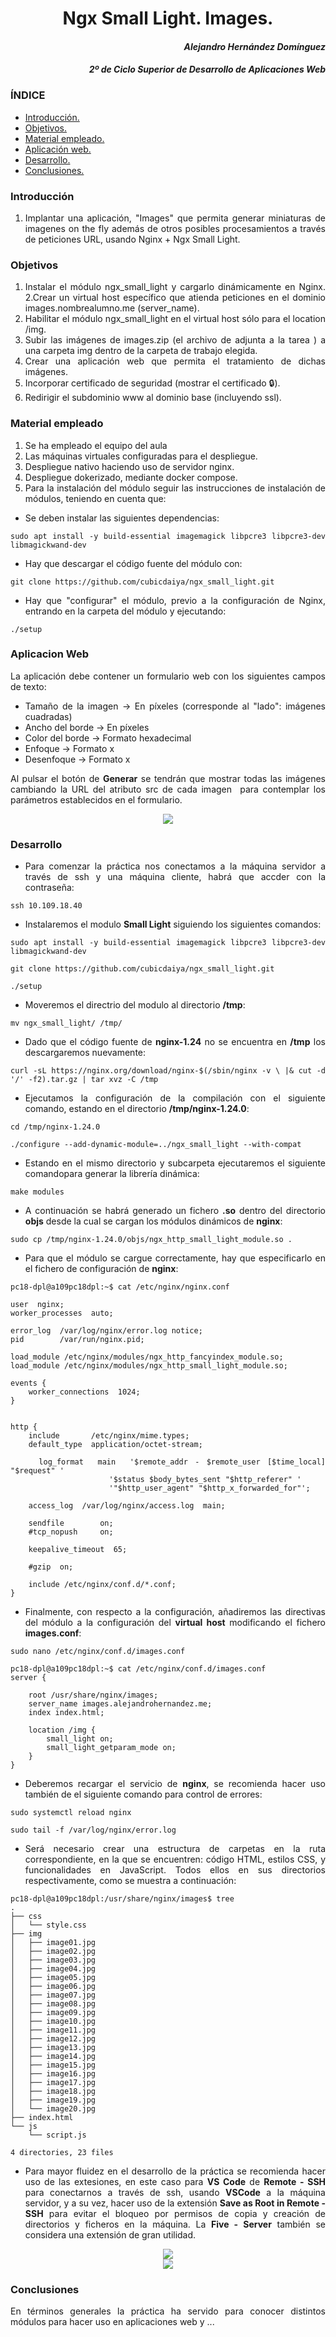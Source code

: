 <div align="center">

# Ngx Small Light. Images.

</div>

<div align="right">

#### ***Alejandro Hernández Domínguez***

#### ***2º de Ciclo Superior de Desarrollo de Aplicaciones Web***

</div>

### ÍNDICE

<div align="justify">


+ [Introducción.](#id1)
+ [Objetivos.](#id2)
+ [Material empleado.](#id3)
+ [Aplicación web.](#id4)
+ [Desarrollo.](#id5)
+ [Conclusiones.](#id6)


### Introducción <a name="id1"></a>

1. Implantar una aplicación, "Images" que permita generar miniaturas de imagenes on the fly además de otros posibles procesamientos a través de peticiones URL, usando Nginx + Ngx Small Light.

### Objetivos <a name="id2"></a>

 1. Instalar el módulo ngx_small_light y cargarlo dinámicamente en Nginx.
 2.Crear un virtual host específico que atienda peticiones en el dominio images.nombrealumno.me (server_name).
 2. Habilitar el módulo ngx_small_light en el virtual host sólo para el location /img.
 3. Subir las imágenes de images.zip (el archivo de adjunta a la tarea ) a una carpeta img dentro de la carpeta de trabajo elegida.
 4. Crear una aplicación web que permita el tratamiento de dichas imágenes.
 5. Incorporar certificado de seguridad (mostrar el certificado 🔒).
 6. Redirigir el subdominio www al dominio base (incluyendo ssl).

### Material empleado <a name="id3"></a>

1. Se ha empleado el equipo del aula
2. Las máquinas virtuales configuradas para el despliegue. 
3. Despliegue nativo haciendo uso de servidor nginx.
4. Despliegue dokerizado, mediante docker compose.
5. Para la instalación del módulo seguir las instrucciones de instalación de módulos, teniendo en cuenta que:

- Se deben instalar las siguientes dependencias:

```
sudo apt install -y build-essential imagemagick libpcre3 libpcre3-dev libmagickwand-dev
```

- Hay que descargar el código fuente del módulo con:

```
git clone https://github.com/cubicdaiya/ngx_small_light.git
```

- Hay que "configurar" el módulo, previo a la configuración de Nginx, entrando en la carpeta del módulo y ejecutando:

```
./setup
```

### Aplicacion Web<a name="id4"></a>

La aplicación debe contener un formulario web con los siguientes campos de texto:

- Tamaño de la imagen → En píxeles (corresponde al "lado": imágenes cuadradas)
- Ancho del borde → En píxeles
- Color del borde → Formato hexadecimal
- Enfoque → Formato <radius>x<sigma>
- Desenfoque → Formato <radius>x<sigma>

Al pulsar el botón de **Generar** se tendrán que mostrar todas las imágenes cambiando la URL del atributo src de cada imagen <img> para contemplar los parámetros establecidos en el formulario.

<div align="center">

<img src="img_md/image14.png">

</div>

### Desarrollo<a name="id5"></a>

- Para comenzar la práctica nos conectamos a la máquina servidor a través de ssh y una máquina cliente, habrá que accder con la contraseña:

```
ssh 10.109.18.40
```

- Instalaremos el modulo **Small Light** siguiendo los siguientes comandos:

```
sudo apt install -y build-essential imagemagick libpcre3 libpcre3-dev libmagickwand-dev
```

```
git clone https://github.com/cubicdaiya/ngx_small_light.git
```

```
./setup
```

- Moveremos el directrio del modulo al directorio **/tmp**:

```
mv ngx_small_light/ /tmp/
```

- Dado que el código fuente de **nginx-1.24** no se encuentra en **/tmp** los descargaremos nuevamente:

```
curl -sL https://nginx.org/download/nginx-$(/sbin/nginx -v \ |& cut -d '/' -f2).tar.gz | tar xvz -C /tmp
```

- Ejecutamos la configuración de la compilación con el siguiente comando, estando en el directorio **/tmp/nginx-1.24.0**:

```
cd /tmp/nginx-1.24.0
```

```
./configure --add-dynamic-module=../ngx_small_light --with-compat
```

- Estando en el mismo directorio y subcarpeta ejecutaremos el siguiente comandopara generar la librería dinámica:

```
make modules
```

- A continuación se habrá generado un fichero **.so** dentro del directorio **objs** desde la cual se cargan los módulos dinámicos de **nginx**:

```
sudo cp /tmp/nginx-1.24.0/objs/ngx_http_small_light_module.so .
```

- Para que el módulo se cargue correctamente, hay que especificarlo en el fichero de configuración de **nginx**:

```
pc18-dpl@a109pc18dpl:~$ cat /etc/nginx/nginx.conf 

user  nginx;
worker_processes  auto;

error_log  /var/log/nginx/error.log notice;
pid        /var/run/nginx.pid;

load_module /etc/nginx/modules/ngx_http_fancyindex_module.so;
load_module /etc/nginx/modules/ngx_http_small_light_module.so;

events {
    worker_connections  1024;
}


http {
    include       /etc/nginx/mime.types;
    default_type  application/octet-stream;

    log_format  main  '$remote_addr - $remote_user [$time_local] "$request" '
                      '$status $body_bytes_sent "$http_referer" '
                      '"$http_user_agent" "$http_x_forwarded_for"';

    access_log  /var/log/nginx/access.log  main;

    sendfile        on;
    #tcp_nopush     on;

    keepalive_timeout  65;

    #gzip  on;

    include /etc/nginx/conf.d/*.conf;
}
```

- Finalmente, con respecto a la configuración, añadiremos las directivas del módulo a la configuración del **virtual host** modificando el fichero **images.conf**:

```
sudo nano /etc/nginx/conf.d/images.conf
```

```
pc18-dpl@a109pc18dpl:~$ cat /etc/nginx/conf.d/images.conf 
server {
	
	root /usr/share/nginx/images;
	server_name images.alejandrohernandez.me;
	index index.html;	
	
	location /img {
		small_light on;
		small_light_getparam_mode on;
	}
}
```

- Deberemos recargar el servicio de **nginx**, se recomienda hacer uso también de el siguiente comando para control de errores:

```
sudo systemctl reload nginx
```

```
sudo tail -f /var/log/nginx/error.log
```

- Será necesario crear una estructura de carpetas en la ruta correspondiente, en la que se encuentren: código HTML, estilos CSS, y funcionalidades en JavaScript. Todos ellos en sus directorios respectivamente, como se muestra a continuación:

```
pc18-dpl@a109pc18dpl:/usr/share/nginx/images$ tree
.
├── css
│   └── style.css
├── img
│   ├── image01.jpg
│   ├── image02.jpg
│   ├── image03.jpg
│   ├── image04.jpg
│   ├── image05.jpg
│   ├── image06.jpg
│   ├── image07.jpg
│   ├── image08.jpg
│   ├── image09.jpg
│   ├── image10.jpg
│   ├── image11.jpg
│   ├── image12.jpg
│   ├── image13.jpg
│   ├── image14.jpg
│   ├── image15.jpg
│   ├── image16.jpg
│   ├── image17.jpg
│   ├── image18.jpg
│   ├── image19.jpg
│   └── image20.jpg
├── index.html
└── js
    └── script.js

4 directories, 23 files
```

- Para mayor fluidez en el desarrollo de la práctica se recomienda hacer uso de las extesiones, en este caso para **VS Code** de **Remote - SSH** para conectarnos a través de ssh, usando **VSCode** a la máquina servidor, y a su vez, hacer uso de la extensión **Save as Root in Remote - SSH** para evitar el bloqueo por permisos de copia y creación de directorios y ficheros en la máquina. La **Five - Server** también se considera una extensión de gran utilidad.

<div align="center">

<img src="img_md/image10.png">

</div>

<div align="center">

<img src="img_md/image15.png">

</div>

### Conclusiones<a name="id6"></a>

En términos generales la práctica ha servido para conocer distintos módulos para hacer uso en aplicaciones web y ...